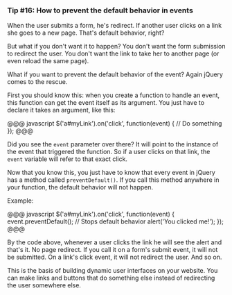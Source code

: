 ### Tip #16: How to prevent the default behavior in events

When the user submits a form, he's redirect. If another user clicks on a link she goes to a new page. That's default behavior, right?

But what if you don't want it to happen? You don't want the form submission to redirect the user. You don't want the link to take her to another page (or even reload the same page).

What if you want to prevent the default behavior of the event? Again jQuery comes to the rescue.

First you should know this: when you create a function to handle an event, this function can get the event itself as its argument. You just have to declare it takes an argument, like this:

@@@ javascript
$('a#myLink').on('click', function(event) {
  // Do something
});
@@@

Did you see the `event` parameter over there? It will point to the instance of the event that triggered the function. So if a user clicks on that link, the `event` variable will refer to that exact click.

Now that you know this, you just have to know that every event in jQuery has a method called `preventDefault()`. If you call this method anywhere in your function, the default behavior will not happen.

Example:

@@@ javascript
$('a#myLink').on('click', function(event) {
  event.preventDefault(); // Stops default behavior
  alert('You clicked me!');
});
@@@

By the code above, whenever a user clicks the link he will see the alert and that's it. No page redirect. If you call it on a form's submit event, it will not be submitted. On a link's click event, it will not redirect the user. And so on.

This is the basis of building dynamic user interfaces on your website. You can make links and buttons that do something else instead of redirecting the user somewhere else.